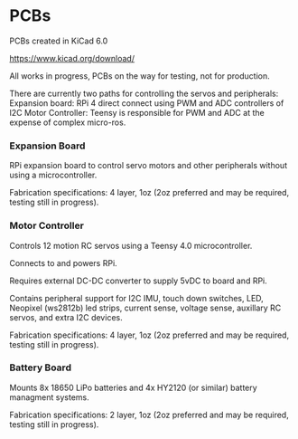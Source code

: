 # PCBs
 
PCBs created in KiCad 6.0

https://www.kicad.org/download/


All works in progress, PCBs on the way for testing, not for production.

There are currently two paths for controlling the servos and peripherals:
	Expansion board: RPi 4 direct connect using PWM and ADC controllers of I2C
	Motor Controller: Teensy is responsible for PWM and ADC at the expense of complex micro-ros.


### Expansion Board

RPi expansion board to control servo motors and other peripherals without using a microcontroller.

Fabrication specifications: 4 layer, 1oz (2oz preferred and may be required, testing still in progress).

### Motor Controller

Controls 12 motion RC servos using a Teensy 4.0 microcontroller. 

Connects to and powers RPi.

Requires external DC-DC converter to supply 5vDC to board and RPi.

Contains peripheral support for I2C IMU, touch down switches, LED, Neopixel (ws2812b) led strips, current sense, voltage sense, auxillary RC servos, and extra I2C devices.

Fabrication specifications: 4 layer, 1oz (2oz preferred and may be required, testing still in progress).

### Battery Board

Mounts 8x 18650 LiPo batteries and 4x HY2120 (or similar) battery managment systems.

Fabrication specifications: 2 layer, 1oz (2oz preferred and may be required, testing still in progress).
